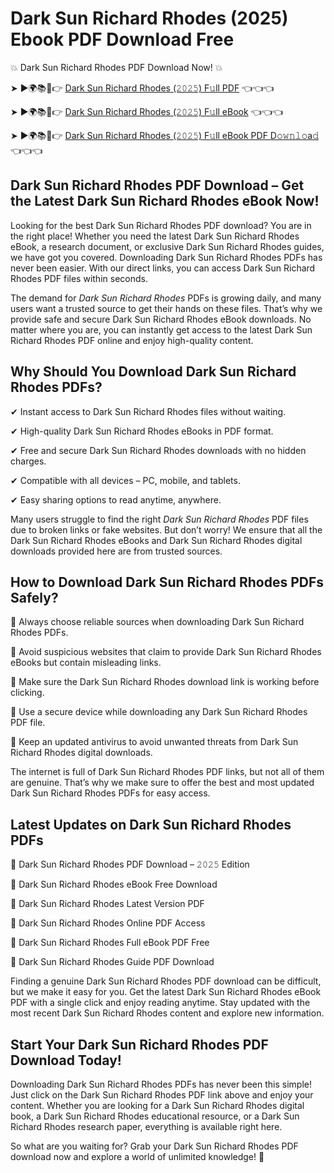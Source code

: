 # Dark Sun Richard Rhodes (2025) Ebook PDF Download Free

💥 Dark Sun Richard Rhodes PDF Download Now! 💥

➤ ►🌍📚📱👉 [Dark Sun Richard Rhodes (𝟸𝟶𝟸𝟻) F𝚞ll PDF](https://getpdf.xyz/dark-sun-richard-rhodes) 👈👈👈


➤ ►🌍📚📱👉 [Dark Sun Richard Rhodes (𝟸𝟶𝟸𝟻) F𝚞ll eBook](https://getpdf.xyz/dark-sun-richard-rhodes) 👈👈👈


➤ ►🌍📚📱👉 [Dark Sun Richard Rhodes (𝟸𝟶𝟸𝟻) F𝚞ll eBook PDF D𝚘𝚠𝚗𝚕𝚘a𝚍](https://getpdf.xyz/dark-sun-richard-rhodes) 👈👈👈


## Dark Sun Richard Rhodes PDF Download – Get the Latest Dark Sun Richard Rhodes eBook Now!

Looking for the best Dark Sun Richard Rhodes PDF download? You are in the right place! Whether you need the latest Dark Sun Richard Rhodes eBook, a research document, or exclusive Dark Sun Richard Rhodes guides, we have got you covered. Downloading Dark Sun Richard Rhodes PDFs has never been easier. With our direct links, you can access Dark Sun Richard Rhodes PDF files within seconds.

The demand for *Dark Sun Richard Rhodes* PDFs is growing daily, and many users want a trusted source to get their hands on these files. That’s why we provide safe and secure Dark Sun Richard Rhodes eBook downloads. No matter where you are, you can instantly get access to the latest Dark Sun Richard Rhodes PDF online and enjoy high-quality content.

## Why Should You Download Dark Sun Richard Rhodes PDFs?

✔ Instant access to Dark Sun Richard Rhodes files without waiting.

✔ High-quality Dark Sun Richard Rhodes eBooks in PDF format.

✔ Free and secure Dark Sun Richard Rhodes downloads with no hidden charges.

✔ Compatible with all devices – PC, mobile, and tablets.

✔ Easy sharing options to read anytime, anywhere.

Many users struggle to find the right *Dark Sun Richard Rhodes* PDF files due to broken links or fake websites. But don’t worry! We ensure that all the Dark Sun Richard Rhodes eBooks and Dark Sun Richard Rhodes digital downloads provided here are from trusted sources.

## How to Download Dark Sun Richard Rhodes PDFs Safely?

📌 Always choose reliable sources when downloading Dark Sun Richard Rhodes PDFs.

📌 Avoid suspicious websites that claim to provide Dark Sun Richard Rhodes eBooks but contain misleading links.

📌 Make sure the Dark Sun Richard Rhodes download link is working before clicking.

📌 Use a secure device while downloading any Dark Sun Richard Rhodes PDF file.

📌 Keep an updated antivirus to avoid unwanted threats from Dark Sun Richard Rhodes digital downloads.

The internet is full of Dark Sun Richard Rhodes PDF links, but not all of them are genuine. That’s why we make sure to offer the best and most updated Dark Sun Richard Rhodes PDFs for easy access.

## Latest Updates on Dark Sun Richard Rhodes PDFs

🔹 Dark Sun Richard Rhodes PDF Download – 𝟸𝟶𝟸𝟻 Edition

🔹 Dark Sun Richard Rhodes eBook Free Download

🔹 Dark Sun Richard Rhodes Latest Version PDF

🔹 Dark Sun Richard Rhodes Online PDF Access

🔹 Dark Sun Richard Rhodes Full eBook PDF Free

🔹 Dark Sun Richard Rhodes Guide PDF Download

Finding a genuine Dark Sun Richard Rhodes PDF download can be difficult, but we make it easy for you. Get the latest Dark Sun Richard Rhodes eBook PDF with a single click and enjoy reading anytime. Stay updated with the most recent Dark Sun Richard Rhodes content and explore new information.

## Start Your Dark Sun Richard Rhodes PDF Download Today!

Downloading Dark Sun Richard Rhodes PDFs has never been this simple! Just click on the Dark Sun Richard Rhodes PDF link above and enjoy your content. Whether you are looking for a Dark Sun Richard Rhodes digital book, a Dark Sun Richard Rhodes educational resource, or a Dark Sun Richard Rhodes research paper, everything is available right here.

So what are you waiting for? Grab your Dark Sun Richard Rhodes PDF download now and explore a world of unlimited knowledge! 🚀